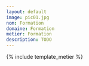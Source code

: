 ```yaml
---
layout: default
image: pic01.jpg
nom: Formation
domaine: Formation
metier: Formation
description: TODO
---
```

{% include template_metier %}
